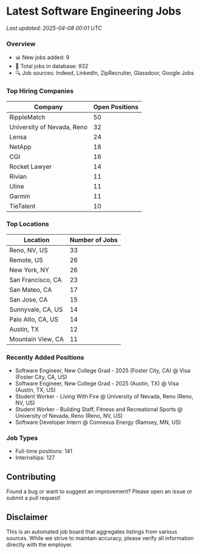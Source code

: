 # Latest Software Engineering Jobs
*Last updated: 2025-04-08 00:01 UTC*

### Overview
- 📊 New jobs added: 9
- 💼 Total jobs in database: 932
- 🔍 Job sources: Indeed, LinkedIn, ZipRecruiter, Glassdoor, Google Jobs

### Top Hiring Companies
| Company | Open Positions |
|---------|---------------|
| RippleMatch | 50 |
| University of Nevada, Reno | 32 |
| Lensa | 24 |
| NetApp | 18 |
| CGI | 16 |
| Rocket Lawyer | 14 |
| Rivian | 11 |
| Uline | 11 |
| Garmin | 11 |
| TieTalent | 10 |

### Top Locations
| Location | Number of Jobs |
|----------|---------------|
| Reno, NV, US | 33 |
| Remote, US | 26 |
| New York, NY | 26 |
| San Francisco, CA | 23 |
| San Mateo, CA | 17 |
| San Jose, CA | 15 |
| Sunnyvale, CA, US | 14 |
| Palo Alto, CA, US | 14 |
| Austin, TX | 12 |
| Mountain View, CA | 11 |

### Recently Added Positions
- Software Engineer, New College Grad - 2025 (Foster City, CA) @ Visa (Foster City, CA, US)
- Software Engineer, New College Grad - 2025 (Austin, TX) @ Visa (Austin, TX, US)
- Student Worker - Living With Fire @ University of Nevada, Reno (Reno, NV, US)
- Student Worker - Building Staff, Fitness and Recreational Sports @ University of Nevada, Reno (Reno, NV, US)
- Software Developer Intern @ Connexus Energy (Ramsey, MN, US)

### Job Types
- Full-time positions: 141
- Internships: 127

## Contributing
Found a bug or want to suggest an improvement? Please open an issue or submit a pull request!

## Disclaimer
This is an automated job board that aggregates listings from various sources. While we strive to maintain accuracy, 
please verify all information directly with the employer.
